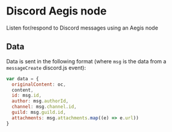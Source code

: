 # Discord Aegis node
Listen for/respond to Discord messages using an Aegis node

## Data
Data is sent in the following format (where `msg` is the data from a `messageCreate` discord.js event):
```js
var data = {
  originalContent: oc,
  content,
  id: msg.id,
  author: msg.authorId,
  channel: msg.channel.id,
  guild: msg.guild.id,
  attachments: msg.attachments.map((e) => e.url))
}
```
